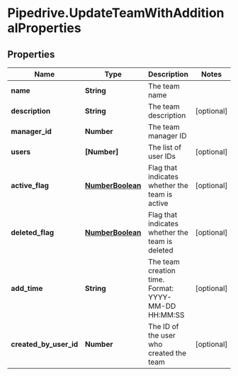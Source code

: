 # Pipedrive.UpdateTeamWithAdditionalProperties

## Properties

Name | Type | Description | Notes
------------ | ------------- | ------------- | -------------
**name** | **String** | The team name | 
**description** | **String** | The team description | [optional] 
**manager_id** | **Number** | The team manager ID | 
**users** | **[Number]** | The list of user IDs | [optional] 
**active_flag** | [**NumberBoolean**](NumberBoolean.md) | Flag that indicates whether the team is active | [optional] 
**deleted_flag** | [**NumberBoolean**](NumberBoolean.md) | Flag that indicates whether the team is deleted | [optional] 
**add_time** | **String** | The team creation time. Format: YYYY-MM-DD HH:MM:SS | [optional] 
**created_by_user_id** | **Number** | The ID of the user who created the team | [optional] 


